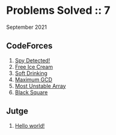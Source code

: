 # Problems Solved :: 7
September 2021

CodeForces
-----------------
1. [Spy Detected!](https://codeforces.com/problemset/problem/1512/A)
1. [Free Ice Cream](https://codeforces.com/contest/686/problem/A)
1. [Soft Drinking](https://codeforces.com/contest/151/problem/A)
1. [Maximum GCD](https://codeforces.com/problemset/problem/1370/A)
1. [Most Unstable Array](https://codeforces.com/problemset/problem/1353/A)
1. [Black Square](https://codeforces.com/problemset/problem/431/A)

Jutge
-----------------
1. [Hello world!](https://jutge.org/problems/P68688_en/)
